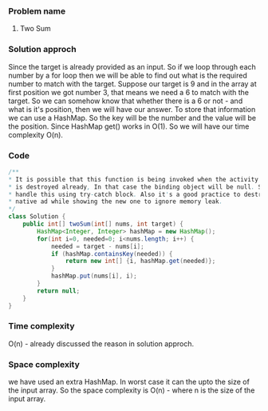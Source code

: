 ### Problem name
1. Two Sum


### Solution approch
Since the target is already provided as an input. So if we loop through each number by a for loop then we will be able to find out what is the required number to match with the target. Suppose our target is 9 and in the array at first position we got number 3, that means we need a 6 to match with the target. So we can somehow know that whether there is a 6 or not - and what is it's position, then we will have our answer. To store that information we can use a HashMap. So the key will be the number and the value will be the position. Since HashMap get() works in O(1). So we will have our time complexity O(n).


### Code
```java
/**
* It is possible that this function is being invoked when the activity or fragment
* is destroyed already, In that case the binding object will be null. So we have to
* handle this using try-catch block. Also it's a good practice to destroy previous
* native ad while showing the new one to ignore memory leak.
*/
class Solution {
    public int[] twoSum(int[] nums, int target) {
        HashMap<Integer, Integer> hashMap = new HashMap();
        for(int i=0, needed=0; i<nums.length; i++) {
            needed = target - nums[i];
            if (hashMap.containsKey(needed)) {
                return new int[] {i, hashMap.get(needed)};
            }
            hashMap.put(nums[i], i);
        }
        return null;
    }
}
```


### Time complexity
O(n) - already discussed the reason in solution approch.


### Space complexity
we have used an extra HashMap. In worst case it can the upto the size of the input array. So the space complexity is O(n) - where n is the size of the input array.